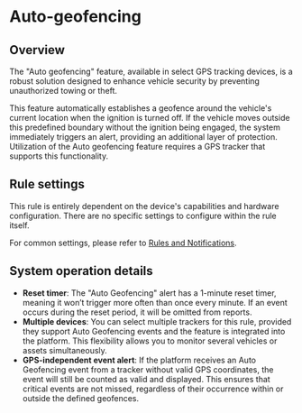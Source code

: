 # Auto-geofencing

## Overview

The "Auto geofencing" feature, available in select GPS tracking devices, is a robust solution designed to enhance vehicle security by preventing unauthorized towing or theft.

This feature automatically establishes a geofence around the vehicle's current location when the ignition is turned off. If the vehicle moves outside this predefined boundary without the ignition being engaged, the system immediately triggers an alert, providing an additional layer of protection. Utilization of the Auto geofencing feature requires a GPS tracker that supports this functionality.

## Rule settings

This rule is entirely dependent on the device's capabilities and hardware configuration. There are no specific settings to configure within the rule itself.

For common settings, please refer to [Rules and Notifications](../../).

## System operation details

* **Reset timer**: The "Auto Geofencing" alert has a 1-minute reset timer, meaning it won’t trigger more often than once every minute. If an event occurs during the reset period, it will be omitted from reports.
* **Multiple devices**: You can select multiple trackers for this rule, provided they support Auto Geofencing events and the feature is integrated into the platform. This flexibility allows you to monitor several vehicles or assets simultaneously.
* **GPS-independent event alert**: If the platform receives an Auto Geofencing event from a tracker without valid GPS coordinates, the event will still be counted as valid and displayed. This ensures that critical events are not missed, regardless of their occurrence within or outside the defined geofences.
